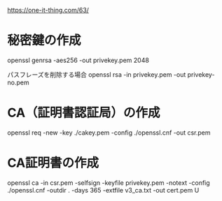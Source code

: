 https://one-it-thing.com/63/

# 秘密鍵の作成

openssl genrsa -aes256 -out privekey.pem 2048

パスフレーズを削除する場合
openssl rsa -in privekey.pem -out privekey-no.pem

# CA（証明書認証局）の作成

openssl req -new -key ./cakey.pem -config ./openssl.cnf -out csr.pem

# CA証明書の作成

openssl ca -in csr.pem -selfsign -keyfile privekey.pem -notext -config ./openssl.cnf -outdir . -days 365 -extfile v3_ca.txt -out cert.pem
U
